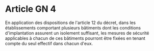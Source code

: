 # Article GN 4

En application des dispositions de l'article 12 du décret, dans les établissements comportant plusieurs bâtiments dont les conditions d'implantation assurent un isolement suffisant, les mesures de sécurité applicables à chacun de ces bâtiments pourront être fixées en tenant compte du seul effectif dans chacun d'eux.
